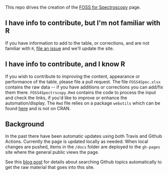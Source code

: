 This repo drives the creation of the [FOSS for Spectroscopy](https://bryanhanson.github.io/FOSS4Spectroscopy/) page.

## I have info to contribute, but I'm not familiar with R

If you have information to add to the table, or corrections, and are not familiar with `R`, [file an issue](https://github.com/bryanhanson/FOSS4Spectroscopy/issues) and we'll update the site.

## I have info to contribute, and I know R

If you wish to contribute to improving the content, appearance or performance of the table, please file a pull request.  The file `FOSS4Spec.xlsx` contains the raw data -- if you have additions or corrections you can add/fix them there. `FOSS4Spectrscopy.Rmd` contains the code to process the input and check the links, if you'd like to improve or enhance the automation/display.  The `Rmd` file relies on a package `webutils` which can be found [here](https://github.com/bryanhanson/webutils) and is not on CRAN.

## Background

In the past there have been automatic updates using both Travis and Github Actions.  Currently the page is updated locally as needed. When local changes are pushed, items in the `/docs` folder are deployed to the `gh-pages` site where the general public views the page.  

See this [blog post](https://chemospec.org/2021/04/19/p20/) for details about searching Github topics automatically to get the raw material that goes into this site.
